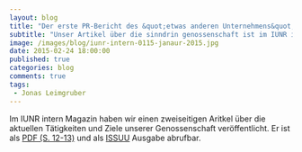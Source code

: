 ```yaml
---
layout: blog
title: "Der erste PR-Bericht des &quot;etwas anderen Unternehmens&quot;"
subtitle: "Unser Artikel über die sinndrin genossenschaft ist im IUNR intern Magazin #1/2015 erschienen."
image: /images/blog/iunr-intern-0115-janaur-2015.jpg
date: 2015-02-24 18:00:00
published: true
categories: blog
comments: true
tags:
 - Jonas Leimgruber
---
```

Im IUNR intern Magazin haben wir einen zweiseitigen Aritkel über die aktuellen Tätigkeiten und Ziele unserer Genossenschaft veröffentlicht. Er ist als [PDF (S. 12-13)][pdf] und als [ISSUU][issuu] Ausgabe abrufbar.

[issuu]: http://issuu.com/zhawlifesciences/docs/iunr_intern_1_2015/12
[pdf]: /assets/files/sinndrin_genossenschaft-seite_12-im-iunr_intern_1_2015.pdf
